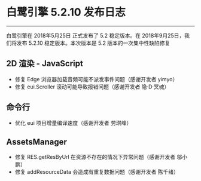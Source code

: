 # 白鹭引擎 5.2.10 发布日志


---


白鹭引擎在 2018年5月25日 正式发布了 5.2 稳定版本。在 2018年9月25日，我们将发布 5.2.10 稳定版本。本次版本是 5.2 版本的一次集中性缺陷修复


## 2D 渲染 - JavaScript 

* 修复 Edge 浏览器加载音频可能不派发事件问题（感谢开发者 yimyo）
* 修复 eui.Scroller 滚动可能导致报错问题（感谢开发者 隐·D·冥魂）

## 命令行

* 优化 eui 项目增量编译速度（感谢开发者 劳琪峰）

## AssetsManager

* 修复 RES.getResByUrl 在资源不存在的情况下异常问题（感谢开发者 邬小鹏）
* 修复 addResourceData 会造成有重复数据问题（感谢开发者 陈千绪）